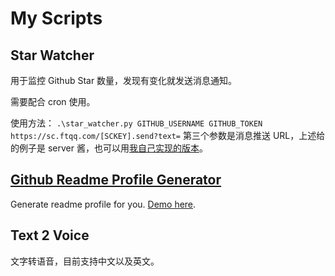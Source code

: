 # My Scripts

## Star Watcher

用于监控 Github Star 数量，发现有变化就发送消息通知。

需要配合 cron 使用。

使用方法：
`.\star_watcher.py GITHUB_USERNAME GITHUB_TOKEN  https://sc.ftqq.com/[SCKEY].send?text=`
第三个参数是消息推送 URL，上述给的例子是 server 酱，也可以用[我自己实现的版本](https://github.com/songquanpeng/message-pusher)。

## [Github Readme Profile Generator](https://github.com/songquanpeng/songquanpeng)

Generate readme profile for you.
[Demo here](https://github.com/songquanpeng).

## Text 2 Voice

文字转语音，目前支持中文以及英文。